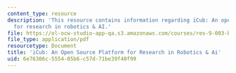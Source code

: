 ```yaml
---
content_type: resource
description: 'This resource contains information regarding iCub: An open source platform
  for research in robotics & AI.'
file: https://ol-ocw-studio-app-qa.s3.amazonaws.com/courses/res-9-003-brains-minds-and-machines-summer-course-summer-2015/6e76306c555405b6c57d71be39f40f99_MITRES_9_003SUM15_Lec8-5.pdf
file_type: application/pdf
resourcetype: Document
title: 'iCub: An Open Source Platform for Research in Robotics & Ai'
uid: 6e76306c-5554-05b6-c57d-71be39f40f99
---
```

